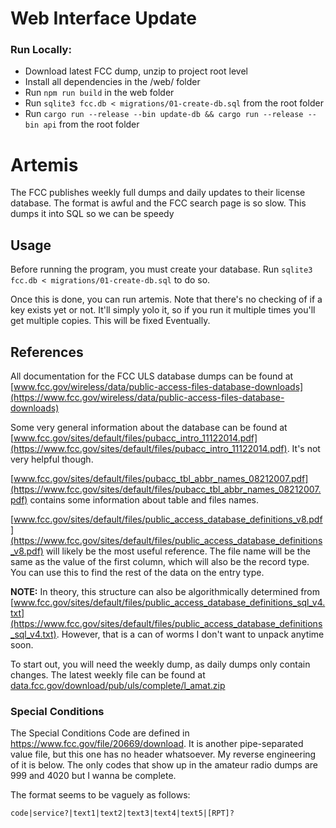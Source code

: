# Web Interface Update

### Run Locally:
* Download latest FCC dump, unzip to project root level
* Install all dependencies in the /web/ folder
* Run `npm run build` in the web folder
* Run `sqlite3 fcc.db < migrations/01-create-db.sql` from the root folder
* Run `cargo run --release --bin update-db && cargo run --release --bin api` from the root folder

# Artemis

The FCC publishes weekly full dumps and daily updates to their license database. The format is awful and the FCC search page is so slow. This dumps it into SQL so we can be speedy

## Usage
Before running the program, you must create your database. Run `sqlite3 fcc.db < migrations/01-create-db.sql` to do so.

Once this is done, you can run artemis. Note that there's no checking of if a key exists yet or not. It'll simply yolo it, so if you run it multiple times you'll get multiple copies. This will be fixed Eventually.

## References
All documentation for the FCC ULS database dumps can be found at [www.fcc.gov/wireless/data/public-access-files-database-downloads](https://www.fcc.gov/wireless/data/public-access-files-database-downloads)

Some very general information about the database can be found at [www.fcc.gov/sites/default/files/pubacc_intro_11122014.pdf](https://www.fcc.gov/sites/default/files/pubacc_intro_11122014.pdf). It's not very helpful though.

[www.fcc.gov/sites/default/files/pubacc_tbl_abbr_names_08212007.pdf](https://www.fcc.gov/sites/default/files/pubacc_tbl_abbr_names_08212007.pdf) contains some information about table and files names.

[www.fcc.gov/sites/default/files/public_access_database_definitions_v8.pdf](https://www.fcc.gov/sites/default/files/public_access_database_definitions_v8.pdf) will likely be the most useful reference. The file name will be the same as the value of the first column, which will also be the record type. You can use this to find the rest of the data on the entry type.

**NOTE:** In theory, this structure can also be algorithmically determined from [www.fcc.gov/sites/default/files/public_access_database_definitions_sql_v4.txt](https://www.fcc.gov/sites/default/files/public_access_database_definitions_sql_v4.txt). However, that is a can of worms I don't want to unpack anytime soon.

To start out, you will need the weekly dump, as daily dumps only contain changes. The latest weekly file can be found at [data.fcc.gov/download/pub/uls/complete/l_amat.zip](https://data.fcc.gov/download/pub/uls/complete/l_amat.zip)

### Special Conditions
The Special Conditions Code are defined in https://www.fcc.gov/file/20669/download. It is another pipe-separated value file, but this one has no header whatsoever. My reverse engineering of it is below. The only codes that show up in the amateur radio dumps are 999 and 4020 but I wanna be complete.

The format seems to be vaguely as follows:
```csv
code|service?|text1|text2|text3|text4|text5|[RPT]?
```
